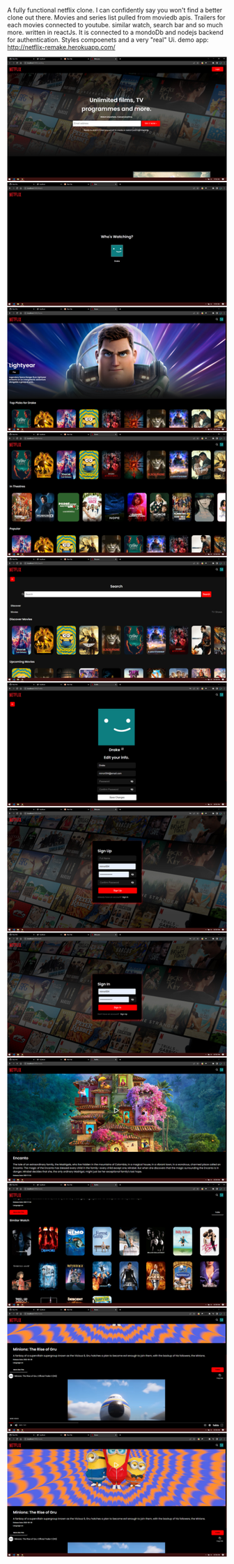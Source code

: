 A fully functional netflix clone. I can confidently say you won't find a better clone out there.
Movies and series list pulled from moviedb apis.
Trailers for each movies connected to youtube.
similar watch, search bar and so much more.
written in reactJs.
It is connected to a mondoDb and nodejs backend for authentication.
Styles compoenets and a very "real" Ui.
demo app: http://netflix-remake.herokuapp.com/


![My Image](Capture.PNG)
![My Image](Capture1.PNG)
![My Image](Capture2.PNG)
![My Image](Capture3.PNG)
![My Image](Capture4.PNG)
![My Image](Capture5.PNG)
![My Image](Capture6.PNG)
![My Image](Capture7.PNG)
![My Image](Capture8.PNG)
![My Image](Capture9.PNG)
![My Image](Capture10.PNG)
![My Image](Capture11.PNG)
